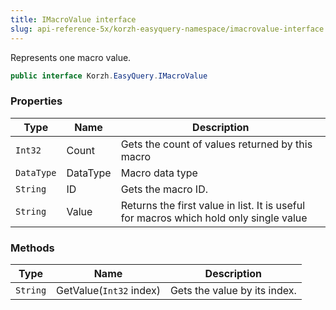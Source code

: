 ```yaml
---
title: IMacroValue interface
slug: api-reference-5x/korzh-easyquery-namespace/imacrovalue-interface
---
```



Represents one macro value.
```csharp
public interface Korzh.EasyQuery.IMacroValue

```

### Properties

| Type | Name | Description | 
| --- | --- | --- | 
| `Int32` | Count | Gets the count of values returned by this macro | 
| `DataType` | DataType | Macro data type | 
| `String` | ID | Gets the macro ID. | 
| `String` | Value | Returns the first value in list.  It is useful for macros which hold only single value | 


### Methods

| Type | Name | Description | 
| --- | --- | --- | 
| `String` | GetValue(`Int32` index) | Gets the value by its index. |